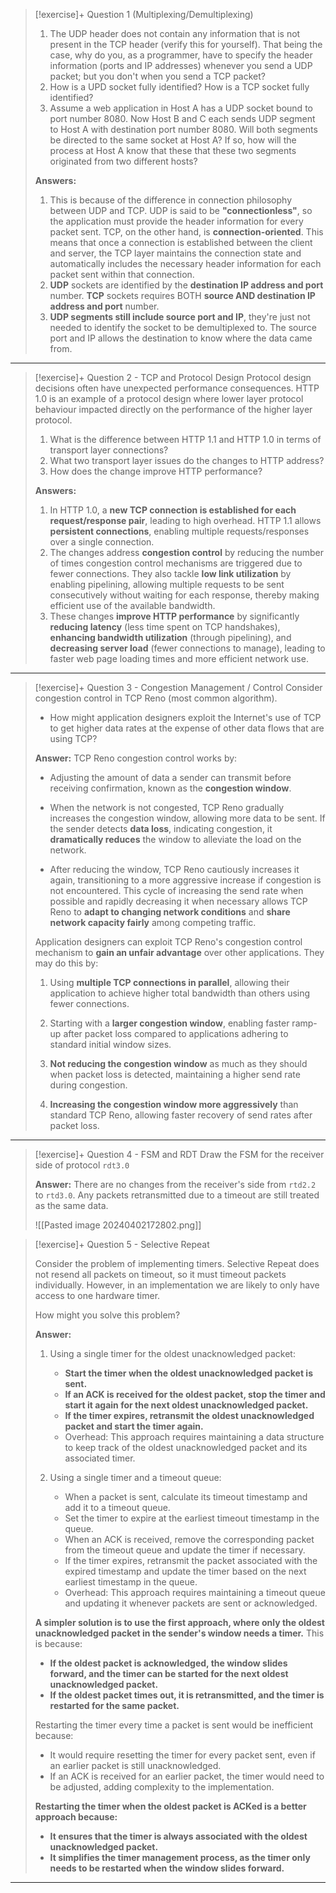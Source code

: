 
> [!exercise]+ Question 1 (Multiplexing/Demultiplexing)
> 1. The UDP header does not contain any information that is not present in the TCP header (verify this for yourself). That being the case, why do you, as a programmer, have to specify the header information (ports and IP addresses) whenever you send a UDP packet; but you don't when you send a TCP packet?
> 2. How is a UPD socket fully identified? How is a TCP socket fully identified?
> 3. Assume a web application in Host A has a UDP socket bound to port number 8080. Now Host B and C each sends UDP segment to Host A with destination port number 8080. Will both segments be directed to the same socket at Host A? If so, how will the process at Host A know that these that these two segments originated from two different hosts?
>    
> **Answers:**
> 1. This is because of the difference in connection philosophy between UDP and TCP. UDP is said to be **"connectionless"**, so the application must provide the header information for every packet sent. TCP, on the other hand, is **connection-oriented**. This means that once a connection is established between the client and server, the TCP layer maintains the connection state and automatically includes the necessary header information for each packet sent within that connection.
> 2. **UDP** sockets are identified by the **destination IP address and port** number. **TCP** sockets requires BOTH **source AND destination IP address and port** number.
> 3. **UDP segments still include source port and IP**, they're just not needed to identify the socket to be demultiplexed to. The source port and IP allows the destination to know where the data came from. 

<hr> 

> [!exercise]+ Question 2 - TCP and Protocol Design
>Protocol design decisions often have unexpected performance consequences. HTTP 1.0 is an example of a protocol design where lower layer protocol behaviour impacted directly on the performance of the higher layer protocol.
>
>1. What is the difference between HTTP 1.1 and HTTP 1.0 in terms of transport layer connections?
>2. What two transport layer issues do the changes to HTTP address?
>3. How does the change improve HTTP performance?
>
>**Answers:**
>1. In HTTP 1.0, a **new TCP connection is established for each request/response pair**, leading to high overhead. HTTP 1.1 allows **persistent connections**, enabling multiple requests/responses over a single connection.
>2. The changes address **congestion control** by reducing the number of times congestion control mechanisms are triggered due to fewer connections. They also tackle **low link utilization** by enabling pipelining, allowing multiple requests to be sent consecutively without waiting for each response, thereby making efficient use of the available bandwidth.
>3. These changes **improve HTTP performance** by significantly **reducing latency** (less time spent on TCP handshakes), **enhancing bandwidth utilization** (through pipelining), and **decreasing server load** (fewer connections to manage), leading to faster web page loading times and more efficient network use.

<hr> 

> [!exercise]+ Question 3 - Congestion Management / Control
> Consider congestion control in TCP Reno (most common algorithm).
>- How might application designers exploit the Internet's use of TCP to get higher data rates at the expense of other data flows that are using TCP?
>
>**Answer:**
> TCP Reno congestion control works by:
>
> - Adjusting the amount of data a sender can transmit before receiving confirmation, known as the **congestion window**.
>
> - When the network is not congested, TCP Reno gradually increases the congestion window, allowing more data to be sent. If the sender detects **data loss**, indicating congestion, it **dramatically reduces** the window to alleviate the load on the network.
>
> - After reducing the window, TCP Reno cautiously increases it again, transitioning to a more aggressive increase if congestion is not encountered. This cycle of increasing the send rate when possible and rapidly decreasing it when necessary allows TCP Reno to **adapt to changing network conditions** and **share network capacity fairly** among competing traffic.
>
> Application designers can exploit TCP Reno's congestion control mechanism to **gain an unfair advantage** over other applications. They may do this by:
>
> 1. Using **multiple TCP connections in parallel**, allowing their application to achieve higher total bandwidth than others using fewer connections.
>
> 2. Starting with a **larger congestion window**, enabling faster ramp-up after packet loss compared to applications adhering to standard initial window sizes.
>
> 3. **Not reducing the congestion window** as much as they should when packet loss is detected, maintaining a higher send rate during congestion.
>
> 4. **Increasing the congestion window more aggressively** than standard TCP Reno, allowing faster recovery of send rates after packet loss.
>

<hr>

> [!exercise]+ Question 4 - FSM and RDT
> Draw the FSM for the receiver side of protocol `rdt3.0`
> 
> **Answer:**
> There are no changes from the receiver's side from `rtd2.2` to `rtd3.0`. Any packets retransmitted due to a timeout are still treated as the same data.
> 
> ![[Pasted image 20240402172802.png]]

> [!exercise]+ Question 5 - Selective Repeat
>
> Consider the problem of implementing timers. Selective Repeat does not resend all packets on timeout, so it must timeout packets individually. However, in an implementation we are likely to only have access to one hardware timer.
>
> How might you solve this problem?
> 
>**Answer:**
> 1. Using a single timer for the oldest unacknowledged packet:
>    - **Start the timer when the oldest unacknowledged packet is sent.**
>    - **If an ACK is received for the oldest packet, stop the timer and start it again for the next oldest unacknowledged packet.**
>    - **If the timer expires, retransmit the oldest unacknowledged packet and start the timer again.**
>    - Overhead: This approach requires maintaining a data structure to keep track of the oldest unacknowledged packet and its associated timer.
>
> 2. Using a single timer and a timeout queue:
>    - When a packet is sent, calculate its timeout timestamp and add it to a timeout queue.
>    - Set the timer to expire at the earliest timeout timestamp in the queue.
>    - When an ACK is received, remove the corresponding packet from the timeout queue and update the timer if necessary.
>    - If the timer expires, retransmit the packet associated with the expired timestamp and update the timer based on the next earliest timestamp in the queue.
>    - Overhead: This approach requires maintaining a timeout queue and updating it whenever packets are sent or acknowledged.
>
> **A simpler solution is to use the first approach, where only the oldest unacknowledged packet in the sender's window needs a timer.** This is because:
> - **If the oldest packet is acknowledged, the window slides forward, and the timer can be started for the next oldest unacknowledged packet.**
> - **If the oldest packet times out, it is retransmitted, and the timer is restarted for the same packet.**
>
> Restarting the timer every time a packet is sent would be inefficient because:
> - It would require resetting the timer for every packet sent, even if an earlier packet is still unacknowledged.
> - If an ACK is received for an earlier packet, the timer would need to be adjusted, adding complexity to the implementation.
>
> **Restarting the timer when the oldest packet is ACKed is a better approach because:**
> - **It ensures that the timer is always associated with the oldest unacknowledged packet.**
> - **It simplifies the timer management process, as the timer only needs to be restarted when the window slides forward.**
>

<hr> 